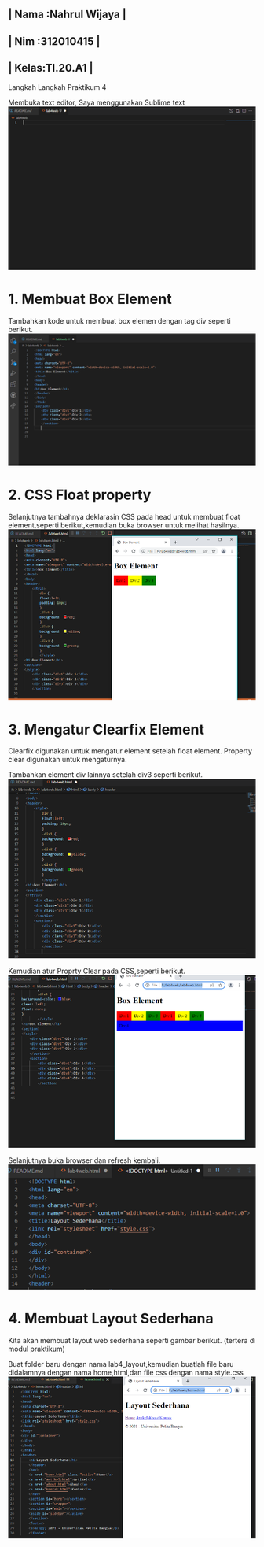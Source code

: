 ## | Nama :Nahrul Wijaya |
## | Nim  :312010415     |
## | Kelas:TI.20.A1      |

Langkah Langkah Praktikum 4

Membuka text editor, Saya menggunakan Sublime text
![p](gambar/1.PNG)

# 1. Membuat Box Element
Tambahkan kode untuk membuat box elemen dengan tag div seperti berikut.
![p](gambar/2.PNG)

# 2. CSS Float property
Selanjutnya tambahnya deklarasin CSS pada head untuk membuat float element,seperti berikut,kemudian buka browser untuk melihat hasilnya.
![p](gambar/3.PNG)

# 3. Mengatur Clearfix Element
Clearfix digunakan untuk mengatur element setelah float element. Property clear digunakan untuk mengaturnya.

Tambahkan element div lainnya setelah div3 seperti berikut.
![p](gambar/4.PNG)

Kemudian atur Proprty Clear pada CSS,seperti berikut.
![p](gambar/5.PNG)

Selanjutnya buka browser dan refresh kembali.
![p](gambar/6.PNG)

# 4. Membuat Layout Sederhana
Kita akan membuat layout web
sederhana seperti gambar berikut.
(tertera di modul praktikum)

Buat folder baru dengan nama 
lab4_layout,kemudian buatlah file baru
didalamnya dengan nama home,html,dan
file css dengan nama style.css
![p](gambar/7.PNG)
